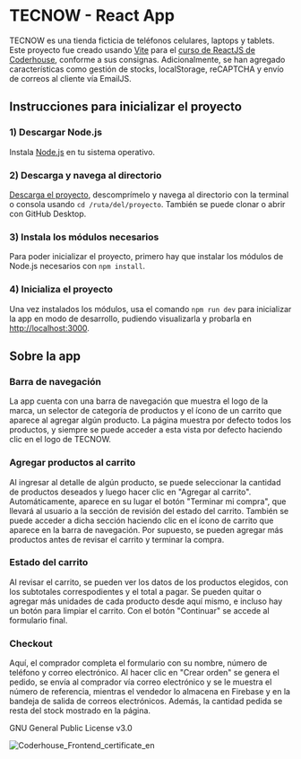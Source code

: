 # TECNOW - React App

TECNOW es una tienda ficticia de teléfonos celulares, laptops y tablets.
Este proyecto fue creado usando [Vite](https://vitejs.dev/) para el [curso de ReactJS de Coderhouse](https://www.coderhouse.com/online/reactjs), conforme a sus consignas. Adicionalmente, se han agregado características como gestión de stocks, localStorage, reCAPTCHA y envío de correos al cliente vía EmailJS.

## Instrucciones para inicializar el proyecto

### 1) Descargar Node.js
Instala [Node.js](https://nodejs.org/) en tu sistema operativo.

### 2) Descarga y navega al directorio
[Descarga el proyecto](https://github.com/alexiscirmi/react-ecommerce-coderhouse/archive/refs/heads/main.zip), descomprímelo y navega al directorio con la terminal o consola usando `cd /ruta/del/proyecto`. También se puede clonar o abrir con GitHub Desktop.

### 3) Instala los módulos necesarios
Para poder inicializar el proyecto, primero hay que instalar los módulos de Node.js necesarios con `npm install`.

### 4) Inicializa el proyecto
Una vez instalados los módulos, usa el comando `npm run dev` para inicializar la app en modo de desarrollo, pudiendo visualizarla y probarla en [http://localhost:3000](http://localhost:3000).

## Sobre la app

### Barra de navegación
La app cuenta con una barra de navegación que muestra el logo de la marca, un selector de categoría de productos y el ícono de un carrito que aparece al agregar algún producto. La página muestra por defecto todos los productos, y siempre se puede acceder a esta vista por defecto haciendo clic en el logo de TECNOW.

### Agregar productos al carrito
Al ingresar al detalle de algún producto, se puede seleccionar la cantidad de productos deseados y luego hacer clic en "Agregar al carrito". Automáticamente, aparece en su lugar el botón "Terminar mi compra", que llevará al usuario a la sección de revisión del estado del carrito. También se puede acceder a dicha sección haciendo clic en el ícono de carrito que aparece en la barra de navegación. Por supuesto, se pueden agregar más productos antes de revisar el carrito y terminar la compra.

### Estado del carrito
Al revisar el carrito, se pueden ver los datos de los productos elegidos, con los subtotales correspodientes y el total a pagar. Se pueden quitar o agregar más unidades de cada producto desde aquí mismo, e incluso hay un botón para limpiar el carrito. Con el botón "Continuar" se accede al formulario final.

### Checkout
Aquí, el comprador completa el formulario con su nombre, número de teléfono y correo electrónico. Al hacer clic en "Crear orden" se genera el pedido, se envía al comprador vía correo electrónico y se le muestra el número de referencia, mientras el vendedor lo almacena en Firebase y en la bandeja de salida de correos electrónicos. Además, la cantidad pedida se resta del stock mostrado en la página.

GNU General Public License v3.0

![Coderhouse_Frontend_certificate_en](https://github.com/alexiscirmi/react-ecommerce-coderhouse/assets/1320538/8286616c-0dc6-4f2f-985d-1b4593d6dd51)

